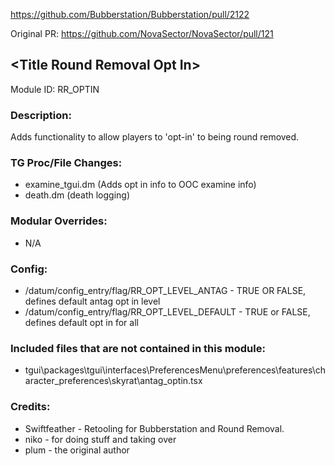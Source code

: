 https://github.com/Bubberstation/Bubberstation/pull/2122

Original PR:
https://github.com/NovaSector/NovaSector/pull/121

## \<Title Round Removal Opt In>

Module ID: RR_OPTIN

### Description:

Adds functionality to allow players to 'opt-in' to being round removed. 

### TG Proc/File Changes:

- examine_tgui.dm (Adds opt in info to OOC examine info)
- death.dm (death logging) 

### Modular Overrides:

- N/A

### Config:

- /datum/config_entry/flag/RR_OPT_LEVEL_ANTAG   - TRUE OR FALSE, defines default antag opt in level
- /datum/config_entry/flag/RR_OPT_LEVEL_DEFAULT - TRUE or FALSE, defines default opt in for all

### Included files that are not contained in this module:

- tgui\packages\tgui\interfaces\PreferencesMenu\preferences\features\character_preferences\skyrat\antag_optin.tsx

### Credits:

- Swiftfeather - Retooling for Bubberstation and Round Removal.
- niko - for doing stuff and taking over
- plum - the original author
